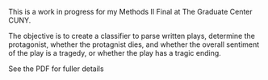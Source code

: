This is a work in progress for my Methods II Final at The Graduate Center CUNY.

The objective is to create a classifier to parse written plays, determine the protagonist, 
whether the protagnist dies, and whether the overall sentiment of the play is a tragedy, 
or whether the play has a tragic ending.

See the PDF for fuller details
